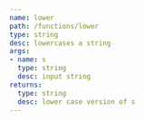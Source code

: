 ```yaml
---
name: lower
path: /functions/lower
type: string
desc: lowercases a string
args:
- name: s
  type: string
  desc: input string
returns:
  type: string
  desc: lower case version of s
---
```


